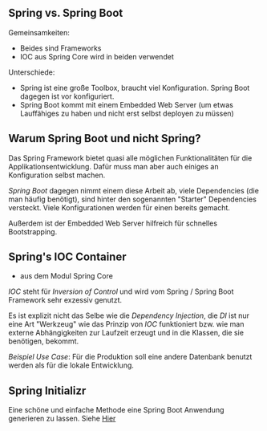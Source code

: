 ## Spring vs. Spring Boot
Gemeinsamkeiten:
- Beides sind Frameworks
- IOC aus Spring Core wird in beiden verwendet

Unterschiede:
- Spring ist eine große Toolbox, braucht viel Konfiguration. Spring Boot dagegen ist vor konfiguriert.
- Spring Boot kommt mit einem Embedded Web Server (um etwas Lauffähiges zu haben und nicht erst selbst deployen zu müssen)

## Warum Spring Boot und nicht Spring?
Das Spring Framework bietet quasi alle möglichen Funktionalitäten für die Applikationsentwicklung. Dafür muss man aber auch einiges an Konfiguration selbst machen.

*Spring Boot* dagegen nimmt einem diese Arbeit ab, viele Dependencies (die man häufig benötigt), sind hinter den sogenannten "Starter" Dependencies versteckt. Viele Konfigurationen werden für einen bereits gemacht.

Außerdem ist der Embedded Web Server hilfreich für schnelles Bootstrapping.

## Spring's IOC Container
- aus dem Modul Spring Core

*IOC* steht für *Inversion of Control* und wird vom Spring / Spring Boot Framework sehr exzessiv genutzt.

Es ist explizit nicht das Selbe wie die *Dependency Injection*, die *DI* ist nur eine Art "Werkzeug" wie das Prinzip von *IOC* funktioniert bzw. wie man externe Abhängigkeiten zur Laufzeit erzeugt und in die Klassen, die sie benötigen, bekommt.

*Beispiel Use Case*:
Für die Produktion soll eine andere Datenbank benutzt werden als für die lokale Entwicklung.

## Spring Initializr
Eine schöne und einfache Methode eine Spring Boot Anwendung generieren zu lassen. Siehe [Hier](https://start.spring.io/)